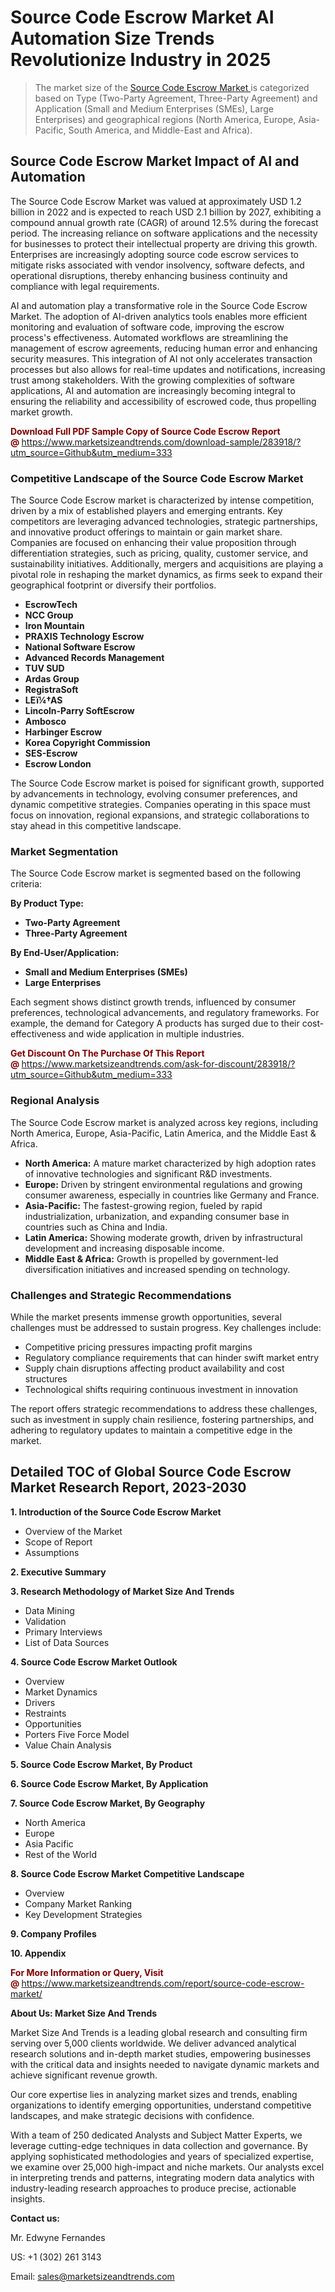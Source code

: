 <h1>Source Code Escrow Market AI Automation Size Trends Revolutionize Industry in 2025</h1><blockquote><p>The market size of the <a href="https://www.marketsizeandtrends.com/download-sample/283918/?utm_source=Github&amp;utm_medium=333" target="_blank">Source Code Escrow Market </a>is categorized based on Type (Two-Party Agreement, Three-Party Agreement) and Application (Small and Medium Enterprises (SMEs), Large Enterprises) and geographical regions (North America, Europe, Asia-Pacific, South America, and Middle-East and Africa).</p></blockquote><p><h2>Source Code Escrow Market Impact of AI and Automation</h2><p>The Source Code Escrow Market was valued at approximately USD 1.2 billion in 2022 and is expected to reach USD 2.1 billion by 2027, exhibiting a compound annual growth rate (CAGR) of around 12.5% during the forecast period. The increasing reliance on software applications and the necessity for businesses to protect their intellectual property are driving this growth. Enterprises are increasingly adopting source code escrow services to mitigate risks associated with vendor insolvency, software defects, and operational disruptions, thereby enhancing business continuity and compliance with legal requirements.</p><p>AI and automation play a transformative role in the Source Code Escrow Market. The adoption of AI-driven analytics tools enables more efficient monitoring and evaluation of software code, improving the escrow process's effectiveness. Automated workflows are streamlining the management of escrow agreements, reducing human error and enhancing security measures. This integration of AI not only accelerates transaction processes but also allows for real-time updates and notifications, increasing trust among stakeholders. With the growing complexities of software applications, AI and automation are increasingly becoming integral to ensuring the reliability and accessibility of escrowed code, thus propelling market growth.</p></p><p><strong><span style="color: #800000;">Download Full PDF Sample Copy of Source Code Escrow Report @</span>&nbsp;</strong><a href="https://www.marketsizeandtrends.com/download-sample/283918/?utm_source=Github&amp;utm_medium=333">https://www.marketsizeandtrends.com/download-sample/283918/?utm_source=Github&amp;utm_medium=333</a></p><h3>Competitive Landscape of the Source Code Escrow Market</h3><p>The Source Code Escrow market is characterized by intense competition, driven by a mix of established players and emerging entrants. Key competitors are leveraging advanced technologies, strategic partnerships, and innovative product offerings to maintain or gain market share. Companies are focused on enhancing their value proposition through differentiation strategies, such as pricing, quality, customer service, and sustainability initiatives. Additionally, mergers and acquisitions are playing a pivotal role in reshaping the market dynamics, as firms seek to expand their geographical footprint or diversify their portfolios.</p><p><strong><p><ul><li>EscrowTech </li><li> NCC Group </li><li> Iron Mountain </li><li> PRAXIS Technology Escrow </li><li> National Software Escrow </li><li> Advanced Records Management </li><li> TUV SUD </li><li> Ardas Group </li><li> RegistraSoft </li><li> LEï¼†AS </li><li> Lincoln-Parry SoftEscrow </li><li> Ambosco </li><li> Harbinger Escrow </li><li> Korea Copyright Commission </li><li> SES-Escrow </li><li> Escrow London</p></li></ul></p></strong></p><p>The Source Code Escrow market is poised for significant growth, supported by advancements in technology, evolving consumer preferences, and dynamic competitive strategies. Companies operating in this space must focus on innovation, regional expansions, and strategic collaborations to stay ahead in this competitive landscape.</p><h3>Market Segmentation</h3><p>The Source Code Escrow market is segmented based on the following criteria:</p><p><strong>By Product Type:</strong></p><p><strong><p><ul><li>Two-Party Agreement </li><li> Three-Party Agreement</p></li></ul></p></strong></p><p><strong>By End-User/Application:</strong></p><p><strong><p><ul><li>Small and Medium Enterprises (SMEs) </li><li> Large Enterprises</p></li></ul></p></strong></p><p>Each segment shows distinct growth trends, influenced by consumer preferences, technological advancements, and regulatory frameworks. For example, the demand for Category A products has surged due to their cost-effectiveness and wide application in multiple industries.</p><p><strong><span style="color: #800000;">Get Discount On The Purchase Of This Report @&nbsp;</span></strong><a href="https://www.marketsizeandtrends.com/ask-for-discount/283918/?utm_source=Github&amp;utm_medium=333">https://www.marketsizeandtrends.com/ask-for-discount/283918/?utm_source=Github&amp;utm_medium=333</a></p><h3>Regional Analysis</h3><p>The Source Code Escrow market is analyzed across key regions, including North America, Europe, Asia-Pacific, Latin America, and the Middle East &amp; Africa.</p><ul><li><strong>North America:</strong> A mature market characterized by high adoption rates of innovative technologies and significant R&amp;D investments.</li><li><strong>Europe:</strong> Driven by stringent environmental regulations and growing consumer awareness, especially in countries like Germany and France.</li><li><strong>Asia-Pacific:</strong> The fastest-growing region, fueled by rapid industrialization, urbanization, and expanding consumer base in countries such as China and India.</li><li><strong>Latin America:</strong> Showing moderate growth, driven by infrastructural development and increasing disposable income.</li><li><strong>Middle East &amp; Africa:</strong> Growth is propelled by government-led diversification initiatives and increased spending on technology.</li></ul><h3>Challenges and Strategic Recommendations</h3><p>While the market presents immense growth opportunities, several challenges must be addressed to sustain progress. Key challenges include:</p><ul><li>Competitive pricing pressures impacting profit margins</li><li>Regulatory compliance requirements that can hinder swift market entry</li><li>Supply chain disruptions affecting product availability and cost structures</li><li>Technological shifts requiring continuous investment in innovation</li></ul><p>The report offers strategic recommendations to address these challenges, such as investment in supply chain resilience, fostering partnerships, and adhering to regulatory updates to maintain a competitive edge in the market.</p><h2>Detailed TOC of Global Source Code Escrow Market Research Report, 2023-2030</h2><p><strong>1. Introduction of the Source Code Escrow Market</strong></p><ul><li>Overview of the Market</li><li>Scope of Report</li><li>Assumptions&nbsp;</li></ul><p><strong>2. Executive Summary</strong></p><p><strong>3. Research Methodology of <strong>Market Size And Trends</strong></strong></p><ul><li>Data Mining</li><li>Validation</li><li>Primary Interviews</li><li>List of Data Sources&nbsp;</li></ul><p><strong>4. Source Code Escrow Market Outlook</strong></p><ul><li>Overview</li><li>Market Dynamics</li><li>Drivers</li><li>Restraints</li><li>Opportunities</li><li>Porters Five Force Model</li><li>Value Chain Analysis&nbsp;</li></ul><p><strong>5. Source Code Escrow Market, By Product</strong></p><p><strong>6. Source Code Escrow Market, By Application</strong></p><p><strong>7. Source Code Escrow Market, By Geography</strong></p><ul><li>North America</li><li>Europe</li><li>Asia Pacific</li><li>Rest of the World&nbsp;</li></ul><p><strong>8. Source Code Escrow Market Competitive Landscape</strong></p><ul><li>Overview</li><li>Company Market Ranking</li><li>Key Development Strategies&nbsp;</li></ul><p><strong>9. Company Profiles</strong></p><p><strong>10. Appendix</strong></p><p><strong><span style="color: #800000;">For More Information or Query, Visit @&nbsp;</span></strong><a href="https://www.marketsizeandtrends.com/report/source-code-escrow-market/">https://www.marketsizeandtrends.com/report/source-code-escrow-market/</a></p><p></p><p><strong>About Us:&nbsp;Market Size And Trends</strong></p><p>Market Size And Trends&nbsp;is a leading global research and consulting firm serving over 5,000 clients worldwide. We deliver advanced analytical research solutions and in-depth market studies, empowering businesses with the critical data and insights needed to navigate dynamic markets and achieve significant revenue growth.</p><p>Our core expertise lies in analyzing market sizes and trends, enabling organizations to identify emerging opportunities, understand competitive landscapes, and make strategic decisions with confidence.</p><p>With a team of 250 dedicated Analysts and Subject Matter Experts, we leverage cutting-edge techniques in data collection and governance. By applying sophisticated methodologies and years of specialized expertise, we examine over 25,000 high-impact and niche markets. Our analysts excel in interpreting trends and patterns, integrating modern data analytics with industry-leading research approaches to produce precise, actionable insights.</p><p><strong>Contact us:</strong></p><p>Mr. Edwyne Fernandes</p><p>US: +1 (302) 261 3143</p><p>Email: <a href="mailto:sales@marketsizeandtrends.com">sales@marketsizeandtrends.com</a>&nbsp;</p>
